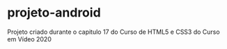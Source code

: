 # projeto-android
 Projeto criado durante o capitulo 17 do Curso de HTML5 e CSS3 do Curso em Vídeo 2020
